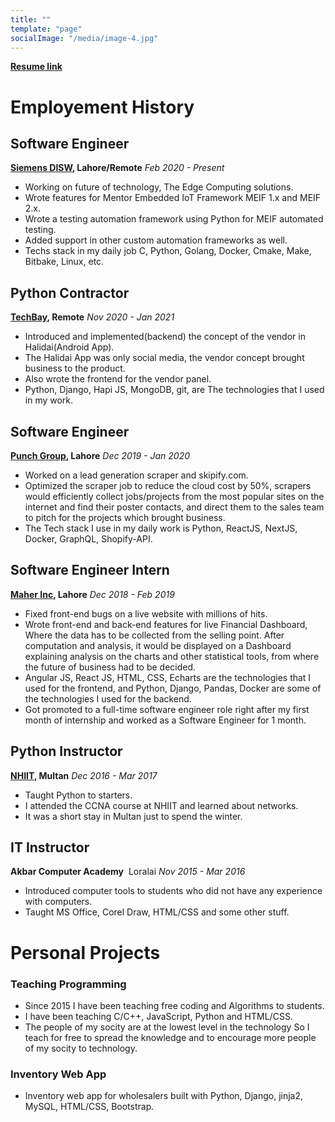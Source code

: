```yaml
---
title: ""
template: "page"
socialImage: "/media/image-4.jpg"
---
```


**[Resume link](https://github.com/AsadullahFarooqi/resume/blob/master/Asadullah%20Farooqi%20Resume%20(1).pdf)** <br>

# Employement History

## Software Engineer
**[Siemens DISW](https://www.sw.siemens.com/en-US/), Lahore/Remote**  *Feb 2020 - Present*
- Working on future of technology, The Edge Computing solutions.
- Wrote features for Mentor Embedded IoT Framework MEIF 1.x and MEIF 2.x.
- Wrote a testing automation framework using Python for MEIF automated testing.
- Added support in other custom automation frameworks as well.
- Techs stack in my daily job C, Python, Golang, Docker, Cmake, Make, Bitbake, Linux, etc.

## Python Contractor
**[TechBay](#), Remote**  *Nov 2020 - Jan 2021*
- Introduced and implemented(backend) the concept of the vendor in Halidai(Android App).
- The Halidai App was only social media, the vendor concept brought business to the product.
- Also wrote the frontend for the vendor panel.
- Python, Django, Hapi JS, MongoDB, git, are The technologies that I used in my work.

## Software Engineer
**[Punch Group](https://www.punch.cool/), Lahore**  *Dec 2019 - Jan 2020*
- Worked on a lead generation scraper and skipify.com.
- Optimized the scraper job to reduce the cloud cost by 50%, scrapers would efficiently collect
jobs/projects from the most popular sites on the internet and find their poster contacts, and
direct them to the sales team to pitch for the projects which brought business.
- The Tech stack I use in my daily work is Python, ReactJS, NextJS, Docker, GraphQL, Shopify-API.

## Software Engineer Intern 
**[Maher Inc](https://www.linkedin.com/company/maher-inc/about/), Lahore**  *Dec 2018 - Feb 2019*
- Fixed front-end bugs on a live website with millions of hits.
- Wrote front-end and back-end features for live Financial Dashboard, Where the data has to
be collected from the selling point. After computation and analysis, it would be displayed on a
Dashboard explaining analysis on the charts and other statistical tools, from where the future
of business had to be decided.
- Angular JS, React JS, HTML, CSS, Echarts are the technologies that I used for the frontend,
and Python, Django, Pandas, Docker are some of the technologies I used for the backend.
- Got promoted to a full-time software engineer role right after my first month of internship
and worked as a Software Engineer for 1 month.

## Python Instructor
**[NHIIT](https://networkhome.com.pk/), Multan**  *Dec 2016 - Mar 2017*
- Taught Python to starters.
- I attended the CCNA course at NHIIT and learned about networks.
- It was a short stay in Multan just to spend the winter.

## IT Instructor
**Akbar Computer Academy** ​ Loralai  *Nov 2015 - Mar 2016*
- Introduced computer tools to students who did not have any experience with computers.
- Taught MS Office, Corel Draw, HTML/CSS and some other stuff.

# Personal Projects

### Teaching Programming

- Since 2015 I have been teaching free coding and Algorithms to students.
- I have been teaching C/C++, JavaScript, Python and HTML/CSS.
- The people of my socity are at the lowest level in the technology So I teach for free to spread the knowledge and to encourage more people of my socity to technology.

### Inventory Web App
- Inventory web app for wholesalers built with Python, Django, jinja2, MySQL, HTML/CSS, Bootstrap.
